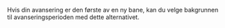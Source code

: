 Hvis din avansering er den første av en ny bane, kan du velge bakgrunnen til avanseringsperioden med dette alternativet.